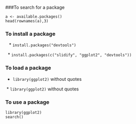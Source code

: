 ###To search for a package
```
a <- available.packages()
head(rownames(a),3)
```

### To install a package
   * `install.packages("devtools")`
   
   * `install.packages(c("slidify", "ggplot2", "devtools"))`
  
### To load a package
   * `library(ggplot2)` without quotes
   
   * `library(ggplot2)` without quotes
### To use a package
```
library(ggplot2)
search()
```
